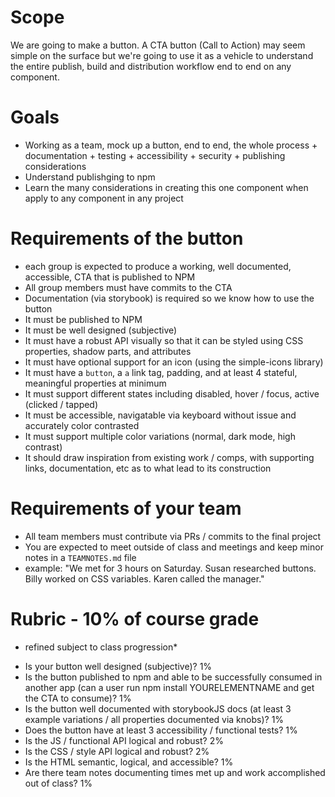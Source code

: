 # Scope
We are going to make a button. A CTA button (Call to Action) may seem simple on the surface but we're going to use it as a vehicle to understand the entire publish, build and distribution workflow end to end on any component.

# Goals
- Working as a team, mock up a button, end to end, the whole process + documentation + testing + accessibility + security + publishing considerations
- Understand publishging to npm
- Learn the many considerations in creating this one component when apply to any component in any project

# Requirements of the button
- each group is expected to produce a working, well documented, accessible, CTA that is published to NPM
- All group members must have commits to the CTA
- Documentation (via storybook) is required so we know how to use the button
- It must be published to NPM
- It must be well designed (subjective)
- It must have a robust API visually so that it can be styled using CSS properties, shadow parts, and attributes
- It must have optional support for an icon (using the simple-icons library)
- It must have a `button`, a `a` link tag, padding, and at least 4 stateful, meaningful properties at minimum
- It must support different states including disabled, hover / focus, active (clicked / tapped)
- It must be accessible, navigatable via keyboard without issue and accurately color contrasted
- It must support multiple color variations (normal, dark mode, high contrast)
- It should draw inspiration from existing work / comps, with supporting links, documentation, etc as to what lead to its construction
 
 # Requirements of your team
 - All team members must contribute via PRs / commits to the final project
 - You are expected to meet outside of class and meetings and keep minor notes in a `TEAMNOTES.md` file
  - example: "We met for 3 hours on Saturday. Susan researched buttons. Billy worked on CSS variables. Karen called the manager."
  
# Rubric - 10% of course grade
* refined subject to class progression*
- Is your button well designed (subjective)? 1%
- Is the button published to npm and able to be successfully consumed in another app (can a user run npm install YOURELEMENTNAME and get the CTA to consume)? 1%
- Is the button well documented with storybookJS docs (at least 3 example variations / all properties documented via knobs)? 1%
- Does the button have at least 3 accessibility / functional tests? 1%
- Is the JS / functional API logical and robust? 2%
- Is the CSS / style API logical and robust? 2%
- Is the HTML semantic, logical, and accessible? 1%
- Are there team notes documenting times met up and work accomplished out of class? 1%
